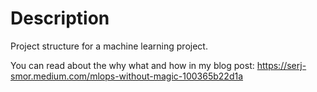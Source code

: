 # Description
Project structure for a machine learning project.


You can read about the why what and how in my blog post: https://serj-smor.medium.com/mlops-without-magic-100365b22d1a
